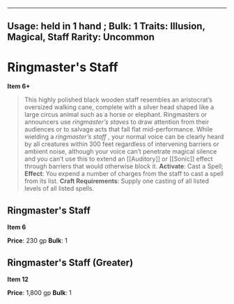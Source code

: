 
---
Usage: held in 1 hand
;
Bulk: 1
Traits: Illusion, Magical, Staff
Rarity: Uncommon
---

# Ringmaster's Staff

**Item 6+**

> This highly polished black wooden staff resembles an aristocrat’s oversized walking cane, complete with a silver head shaped like a large circus animal such as a horse or elephant. Ringmasters or announcers use *ringmaster’s staves* to draw attention from their audiences or to salvage acts that fall flat mid-performance. While wielding a *ringmaster’s staff* , your normal voice can be clearly heard by all creatures within 300 feet regardless of intervening barriers or ambient noise, although your voice can’t penetrate magical silence and you can’t use this to extend an [[Auditory]] or [[Sonic]] effect through barriers that would otherwise block it.
**Activate**: Cast a Spell;
**Effect**: You expend a number of charges from the staff to cast a spell from its list.
**Craft Requirements**: Supply one casting of all listed levels of all listed spells.

## Ringmaster's Staff

**Item 6**

**Price**: 230 gp
**Bulk**: 1

## Ringmaster's Staff (Greater)

**Item 12**

**Price**: 1,800 gp
**Bulk**: 1
